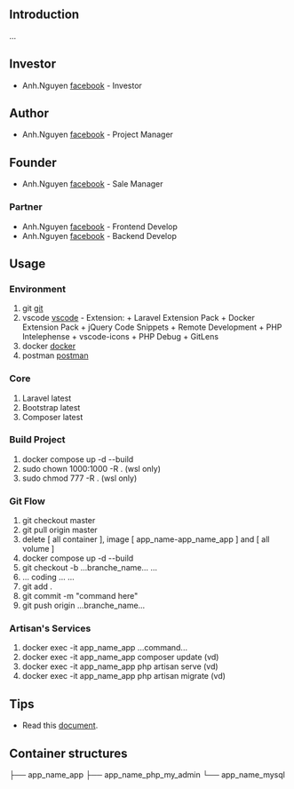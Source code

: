 ## Introduction

...

## Investor

- Anh.Nguyen    [facebook](https://www.facebook.com/FakeofHA)           - Investor

## Author

- Anh.Nguyen    [facebook](https://www.facebook.com/FakeofHA)           - Project Manager

## Founder

- Anh.Nguyen    [facebook](https://www.facebook.com/danhtuit)           - Sale Manager

### Partner

- Anh.Nguyen    [facebook](https://www.facebook.com/FakeofHA)           - Frontend Develop
- Anh.Nguyen    [facebook](https://www.facebook.com/FakeofHA)           - Backend Develop

## Usage

### Environment

1. git [git](https://git-scm.com/downloads)
2. vscode [vscode](https://code.visualstudio.com/)
        - Extension:
                + Laravel Extension Pack
                + Docker Extension Pack
                + jQuery Code Snippets
                + Remote Development
                + PHP Intelephense
                + vscode-icons
                + PHP Debug
                + GitLens
3. docker [docker](https://www.docker.com/)
4. postman [postman](https://www.postman.com)

### Core

1. Laravel latest
2. Bootstrap latest
3. Composer latest

### Build Project

1. docker compose up -d --build
2. sudo chown 1000:1000 -R .            (wsl only)
3. sudo chmod 777 -R .                  (wsl only)

### Git Flow

1. git checkout master
2. git pull origin master
3. delete [ all container ], image [ app_name-app_name_app ] and [ all volume ]
4. docker compose up -d --build
5. git checkout -b ...branche_name...
        ...
6. ... coding ...
        ...
7. git add .
8. git commit -m "command here"
9. git push origin ...branche_name...

### Artisan's Services

1. docker exec -it app_name_app ...command...
2. docker exec -it app_name_app composer update        (vd)
3. docker exec -it app_name_app php artisan serve      (vd)
4. docker exec -it app_name_app php artisan migrate    (vd)

## Tips

- Read this [document](https://laravel.com/docs/10.x).

## Container structures
├── app_name_app
├── app_name_php_my_admin
└── app_name_mysql

